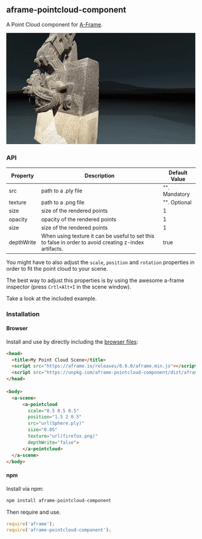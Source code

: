## aframe-pointcloud-component

A Point Cloud component for [A-Frame](https://aframe.io).

![gif](pointcloud.gif)

### API

| Property | Description | Default Value |
| -------- | ----------- | ------------- |
| src      | path to a .ply file   | "". Mandatory             |
| texture  | path to a .png file   | "". Optional             |
| size     | size of the rendered points   | 1             |
| opacity     | opacity of the rendered points   | 1             |
| size     | size of the rendered points   | 1             |
| depthWrite     | When using texture it can be useful to set this to false in order to avoid creating z-index artifacts.    | true  |

You might have to also adjust the `scale`, `position` and `rotation` properties in order to fit the point cloud to your scene.

The best way to adjust this properties is by using the awesome a-frame inspector (press `Crtl+Alt+I` in the scene window).

Take a look at the included example.

### Installation

#### Browser

Install and use by directly including the [browser files](dist):

```html
<head>
  <title>My Point Cloud Scene</title>
  <script src="https://aframe.io/releases/0.6.0/aframe.min.js"></script>
  <script src="https://unpkg.com/aframe-pointcloud-component/dist/aframe-pointcloud-component.min.js"></script>
</head>

<body>
  <a-scene>
      <a-pointcloud 
        scale="0.5 0.5 0.5" 
        position="1.5 2 0.5" 
        src="url(Sphere.ply)" 
        size="0.05"
        texture="url(firefox.png)"
        depthWrite="false">
      </a-pointcloud>
  </a-scene>
</body>
```

<!-- If component is accepted to the Registry, uncomment this. -->
<!--
Or with [angle](https://npmjs.com/package/angle/), you can install the proper
version of the component straight into your HTML file, respective to your
version of A-Frame:

```sh
angle install aframe-pointcloud-component
```
-->

#### npm

Install via npm:

```bash
npm install aframe-pointcloud-component
```

Then require and use.

```js
require('aframe');
require('aframe-pointcloud-component');
```
